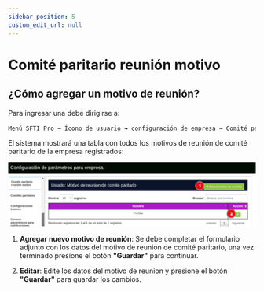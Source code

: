 ```yaml
---
sidebar_position: 5
custom_edit_url: null
---
```

# Comité paritario reunión motivo
## ¿Cómo agregar un motivo de reunión?
Para ingresar una debe dirigirse a:

<div align="center">

```bash
Menú SFTI Pro → Ícono de usuario → configuración de empresa → Comité paritario reunión motivo
```
</div>

El sistema mostrará una tabla con todos los motivos de reunión de comité paritario de la empresa registrados:

<div align="center">

![comité paritario reunión motivo](/img/img_manual/img_configuracion/2023-08-08_09-28.png)

</div>

1. **Agregar nuevo motivo de reunión**: Se debe completar el formulario adjunto con los datos del motivo de reunion de comité paritario, una vez terminado presione el botón **"Guardar"** para continuar.

2. **Editar**: Edite los datos del motivo de reunion y presione el botón **"Guardar"** para guardar los cambios.
